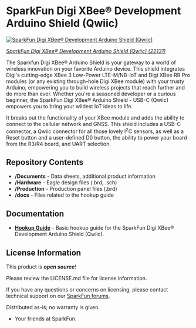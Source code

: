 SparkFun Digi XBee® Development Arduino Shield (Qwiic)
========================================

[![SparkFun Digi XBee® Development Arduino Shield (Qwiic)](https://cdn.sparkfun.com/r/600-600/assets/parts/2/1/9/9/3/WRL-22131-XBee-Arduino-Shield-USB-C-Feature.jpg)](https://www.sparkfun.com/products/22131)

[*SparkFun Digi XBee® Development Arduino Shield (Qwiic) (22131)*](https://www.sparkfun.com/products/22131)

The Sparkfun Digi XBee® Arduino Shield is your gateway to a world of wireless innovation on your favorite Arduino device. This shield integrates Digi's cutting-edge XBee 3 Low-Power LTE-M/NB-IoT and Digi XBee RR Pro modules (or any existing through-hole Digi XBee module) with your trusty Arduino, empowering you to build wireless projects that reach further and do more than ever. Whether you're a seasoned developer or a curious beginner, the SparkFun Digi XBee® Arduino Shield - USB-C (Qwiic) empowers you to bring your wildest IoT ideas to life.

It breaks out the functionality of your XBee module and adds the ability to connect to the cellular network and GNSS. This shield includes a USB-C connector, a Qwiic connector for all those lovely I<sup>2</sup>C sensors, as well as a Reset button and a user-defined D0 button, the ability to power your board from the R3/R4 board, and UART selection. 

Repository Contents
-------------------

* **/Documents** - Data sheets, additional product information
* **/Hardware** - Eagle design files (.brd, .sch)
* **/Production** - Production panel files (.brd)
* **/docs** - Files related to the hookup guide

Documentation
--------------
* **[Hookup Guide](http://docs.sparkfun.com/SparkFun_Digi_XBee3_Arduino_Shield)** - Basic hookup guide for the SparkFun Digi XBee® Development Arduino Shield (Qwiic).


License Information
-------------------

This product is _**open source**_! 

Please review the LICENSE.md file for license information. 

If you have any questions or concerns on licensing, please contact technical support on our [SparkFun forums](https://forum.sparkfun.com/viewforum.php?f=152).

Distributed as-is; no warranty is given.

- Your friends at SparkFun.

_<COLLABORATION CREDIT>_
